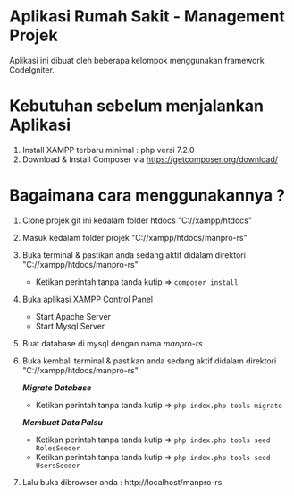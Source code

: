 # Aplikasi Rumah Sakit - Management Projek
Aplikasi ini dibuat oleh beberapa kelompok menggunakan framework CodeIgniter.

# Kebutuhan sebelum menjalankan Aplikasi
1. Install XAMPP terbaru minimal : php versi 7.2.0
2. Download & Install Composer via https://getcomposer.org/download/

# Bagaimana cara menggunakannya ?
1. Clone projek git ini kedalam folder htdocs "C://xampp/htdocs"
2. Masuk kedalam folder projek "C://xampp/htdocs/manpro-rs"
3. Buka terminal & pastikan anda sedang aktif didalam direktori "C://xampp/htdocs/manpro-rs"
	- Ketikan perintah tanpa tanda kutip => ```composer install```
4. Buka aplikasi XAMPP Control Panel
	- Start Apache Server
	- Start Mysql Server
5. Buat database di mysql dengan nama *manpro-rs*
6. Buka kembali terminal & pastikan anda sedang aktif didalam direktori "C://xampp/htdocs/manpro-rs"

	***Migrate Database***
	- Ketikan perintah tanpa tanda kutip => ```php index.php tools migrate```
	
	***Membuat Data Palsu***
	- Ketikan perintah tanpa tanda kutip => ```php index.php tools seed RolesSeeder```
	- Ketikan perintah tanpa tanda kutip => ```php index.php tools seed UsersSeeder```
	
7. Lalu buka dibrowser anda : http://localhost/manpro-rs
